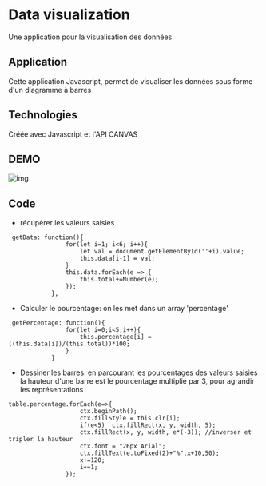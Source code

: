 # Data visualization
Une application pour la visualisation des données

## Application
Cette application Javascript, permet de visualiser les données sous forme d'un diagramme à barres

## Technologies
Créée avec Javascript et l'API CANVAS

## DEMO
![img](https://user-images.githubusercontent.com/36522492/56282778-d94edb80-6107-11e9-96be-66c08d7be964.PNG)

## Code

* récupérer les valeurs saisies

````
 getData: function(){
                for(let i=1; i<6; i++){
                    let val = document.getElementById(''+i).value;
                    this.data[i-1] = val;
                }
                this.data.forEach(e => {
                    this.total+=Number(e);
                });
            },
````

* Calculer le pourcentage: on les met dans un array 'percentage'

````
 getPercentage: function(){
                for(let i=0;i<5;i++){
                    this.percentage[i] = ((this.data[i])/(this.total))*100;
                }
            }
````

* Dessiner les barres: en parcourant les pourcentages des valeurs saisies
la hauteur d'une barre est le pourcentage multiplié par 3, pour agrandir les représentations

````
table.percentage.forEach(e=>{
                    ctx.beginPath();
                    ctx.fillStyle = this.clr[i];
                    if(e<5)  ctx.fillRect(x, y, width, 5);
                    ctx.fillRect(x, y, width, e*(-3)); //inverser et tripler la hauteur
                    ctx.font = "26px Arial";
                    ctx.fillText(e.toFixed(2)+"%",x+10,50);
                    x+=120;
                    i+=1;
                });
````
